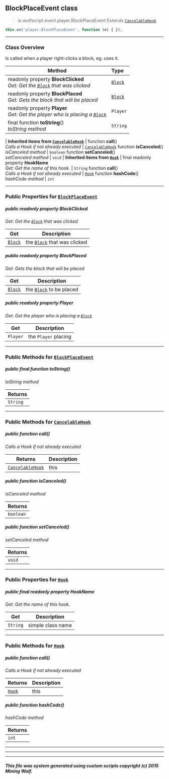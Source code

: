## BlockPlaceEvent __class__

>io.wolfscript.event.player.BlockPlaceEvent
>Extends [`CancelableHook`](../../hook/CancelableHook.md)
``` javascript
this.on('player.BlockPlaceEvent', function (e) { });
```


---

### Class Overview

Is called when a player right-clicks a block, eg. uses it.

Method | Type   
--- | :--- 
 readonly property __BlockClicked__ <br> _Get: Get the [`Block`](../../api/world/blocks/Block.md) that was clicked_ | [`Block`](../../api/world/blocks/Block.md)
 readonly property __BlockPlaced__ <br> _Get: Gets the block that will be placed_ | [`Block`](../../api/world/blocks/Block.md)
 readonly property __Player__ <br> _Get: Get the player who is placing a [`Block`](../../api/world/blocks/Block.md)_ | `Player`
final function __toString__() <br> _toString method_ | `String`
 |
__Inherited items from [`CancelableHook`](../../hook/CancelableHook.md)__ |
 function __call__() <br> _Calls a Hook if not already executed_ | [`CancelableHook`](../../hook/CancelableHook.md)
 function __isCanceled__() <br> _isCanceled method_ | `boolean`
 function __setCanceled__() <br> _setCanceled method_ | `void`
 |
__Inherited items from [`Hook`](../../hook/Hook.md)__ |
final readonly property __HookName__ <br> _Get: Get the name of this hook._ | `String`
 function __call__() <br> _Calls a Hook if not already executed_ | [`Hook`](../../hook/Hook.md)
 function __hashCode__() <br> _hashCode method_ | `int`







---


### Public Properties for [`BlockPlaceEvent`](BlockPlaceEvent.md)

##### <a id='blockclicked'></a>public  readonly property __BlockClicked__

_Get: Get the [`Block`](../../api/world/blocks/Block.md) that was clicked_

Get | Description
--- | --- 
[`Block`](../../api/world/blocks/Block.md) | the [`Block`](../../api/world/blocks/Block.md) that was clicked



##### <a id='blockplaced'></a>public  readonly property __BlockPlaced__

_Get: Gets the block that will be placed_

Get | Description
--- | --- 
[`Block`](../../api/world/blocks/Block.md) | the [`Block`](../../api/world/blocks/Block.md) to be placed



##### <a id='player'></a>public  readonly property __Player__

_Get: Get the player who is placing a [`Block`](../../api/world/blocks/Block.md)_

Get | Description
--- | --- 
`Player` | the `Player` placing



---

### Public Methods for [`BlockPlaceEvent`](BlockPlaceEvent.md)

##### <a id='tostring'></a>public final function __toString__()

_toString method_

Returns | 
--- | 
`String` |


---

### Public Methods for [`CancelableHook`](../../hook/CancelableHook.md)

##### <a id='call'></a>public  function __call__()

_Calls a Hook if not already executed_

Returns | Description
--- | --- 
[`CancelableHook`](../../hook/CancelableHook.md) | this


##### <a id='iscanceled'></a>public  function __isCanceled__()

_isCanceled method_

Returns | 
--- | 
`boolean` |


##### <a id='setcanceled'></a>public  function __setCanceled__()

_setCanceled method_

Returns | 
--- | 
`void` |


---

### Public Properties for [`Hook`](../../hook/Hook.md)

##### <a id='hookname'></a>public final readonly property __HookName__

_Get: Get the name of this hook._

Get | Description
--- | --- 
`String` | simple class name



---

### Public Methods for [`Hook`](../../hook/Hook.md)

##### <a id='call'></a>public  function __call__()

_Calls a Hook if not already executed_

Returns | Description
--- | --- 
[`Hook`](../../hook/Hook.md) | this


##### <a id='hashcode'></a>public  function __hashCode__()

_hashCode method_

Returns | 
--- | 
`int` |


---


---


---


##### This file was system generated using custom scripts copyright (c) 2015 Mining Wolf.
	

